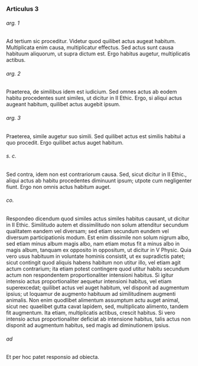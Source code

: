 ### Articulus 3

###### arg. 1
Ad tertium sic proceditur. Videtur quod quilibet actus augeat habitum. Multiplicata enim causa, multiplicatur effectus. Sed actus sunt causa habituum aliquorum, ut supra dictum est. Ergo habitus augetur, multiplicatis actibus.

###### arg. 2
Praeterea, de similibus idem est iudicium. Sed omnes actus ab eodem habitu procedentes sunt similes, ut dicitur in II Ethic. Ergo, si aliqui actus augeant habitum, quilibet actus augebit ipsum.

###### arg. 3
Praeterea, simile augetur suo simili. Sed quilibet actus est similis habitui a quo procedit. Ergo quilibet actus auget habitum.

###### s. c.
Sed contra, idem non est contrariorum causa. Sed, sicut dicitur in II Ethic., aliqui actus ab habitu procedentes diminuunt ipsum; utpote cum negligenter fiunt. Ergo non omnis actus habitum auget.

###### co.
Respondeo dicendum quod similes actus similes habitus causant, ut dicitur in II Ethic. Similitudo autem et dissimilitudo non solum attenditur secundum qualitatem eandem vel diversam; sed etiam secundum eundem vel diversum participationis modum. Est enim dissimile non solum nigrum albo, sed etiam minus album magis albo, nam etiam motus fit a minus albo in magis album, tanquam ex opposito in oppositum, ut dicitur in V Physic. Quia vero usus habituum in voluntate hominis consistit, ut ex supradictis patet; sicut contingit quod aliquis habens habitum non utitur illo, vel etiam agit actum contrarium; ita etiam potest contingere quod utitur habitu secundum actum non respondentem proportionaliter intensioni habitus. Si igitur intensio actus proportionaliter aequetur intensioni habitus, vel etiam superexcedat; quilibet actus vel auget habitum, vel disponit ad augmentum ipsius; ut loquamur de augmento habituum ad similitudinem augmenti animalis. Non enim quodlibet alimentum assumptum actu auget animal, sicut nec quaelibet gutta cavat lapidem, sed, multiplicato alimento, tandem fit augmentum. Ita etiam, multiplicatis actibus, crescit habitus. Si vero intensio actus proportionaliter deficiat ab intensione habitus, talis actus non disponit ad augmentum habitus, sed magis ad diminutionem ipsius.

###### ad 
Et per hoc patet responsio ad obiecta.

